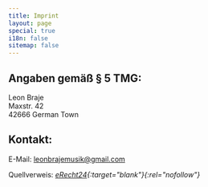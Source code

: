 ```yaml
---
title: Imprint
layout: page
special: true
i18n: false
sitemap: false
---
```


Angaben gemäß § 5 TMG:
----------------------
Leon Braje    
Maxstr. 42    
42666 German Town

Kontakt:
--------
E-Mail: <leonbrajemusik@gmail.com>

Quellverweis: _[eRecht24](https://www.e-recht24.de/impressum-generator.html){:target="blank"}{:rel="nofollow"}_
